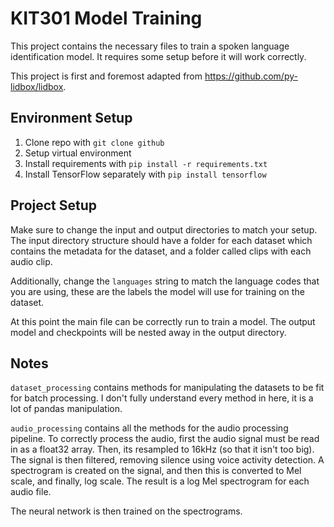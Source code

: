 # KIT301 Model Training
This project contains the necessary files to train a spoken language identification model. It requires some setup before it will work correctly.

This project is first and foremost adapted from https://github.com/py-lidbox/lidbox.

## Environment Setup
1. Clone repo with `git clone github`
2. Setup virtual environment 
3. Install requirements with `pip install -r requirements.txt`
4. Install TensorFlow separately with `pip install tensorflow`

## Project Setup
Make sure to change the input and output directories to match your setup. The input directory structure should have a folder for each dataset which contains the metadata for the dataset, and a folder called clips with each audio clip.

Additionally, change the `languages` string to match the language codes that you are using, these are the labels the model will use for training on the dataset.

At this point the main file can be correctly run to train a model. The output model and checkpoints will be nested away in the output directory.

## Notes
`dataset_processing` contains methods for manipulating the datasets to be fit for batch processing. I don't fully understand every method in here, it is a lot of pandas manipulation.

`audio_processing` contains all the methods for the audio processing pipeline. 
To correctly process the audio, first the audio signal must be read in as a float32 array. Then, its resampled to 16kHz (so that it isn't too big). 
The signal is then filtered, removing silence using voice activity detection.
A spectrogram is created on the signal, and then this is converted to Mel scale, and finally, log scale.
The result is a log Mel spectrogram for each audio file.

The neural network is then trained on the spectrograms.
 
